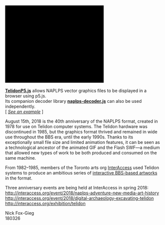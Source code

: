 ![TelidonP5](/images/screenshots/Comp-4_320.gif)

**<a href="https://github.com/n1ckfg/Telidon/blob/master/js/TelidonP5.js">TelidonP5.js</a>** allows NAPLPS vector graphics files to be displayed in a browser using p5.js.<br>
Its companion decoder library **<a href="https://github.com/n1ckfg/Telidon/blob/master/js/naplps-decoder.js">naplps-decoder.js</a>** can also be used independently.<br>
[ <a href="https://n1ckfg.github.io/Telidon/"><i>See an example</i></a> ]<br>

August 15th, 2018 is the 40th anniversary of the NAPLPS format, created in 1978 for use on Telidon computer systems. The Telidon hardware was discontinued in 1985, but the graphics format thrived and remained in wide use throughout the BBS era, until the early 1990s. Thanks to its exceptionally small file size and limited animation features, it can be seen as a technological ancestor of the animated GIF and the Flash SWF&mdash;a medium that allowed new types of work to be both produced and consumed on the same machine. 

From 1982&ndash;1985, members of the Toronto arts org <a href="http://interaccess.org/">InterAccess</a> used Telidon systems to produce an ambitious series of <a href="https://motherboard.vice.com/en_us/article/ezveak/the-original-net-artists">interactive BBS-based artworks</a> in the format.

Three anniversary events are being held at InterAccess in spring 2018:<br>
http://interaccess.org/event/2018/naplps-adventure-new-media-art-history<br>
http://interaccess.org/event/2018/digital-archaeology-excavating-telidon<br>
http://interaccess.org/exhibition/telidon<br>

Nick Fox-Gieg<br>
180326
